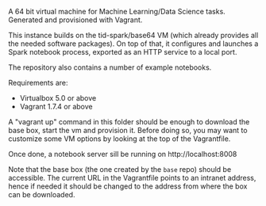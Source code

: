 A 64 bit virtual machine for Machine Learning/Data Science tasks. 
Generated and provisioned with Vagrant.

This instance builds on the tid-spark/base64 VM (which already provides all the
needed software packages). On top of that, it configures and launches a Spark 
notebook process, exported as an HTTP service to a local port.

The repository also contains a number of example notebooks.

Requirements are:
* Virtualbox 5.0 or above
* Vagrant 1.7.4 or above

A "vagrant up" command in this folder should be enough to download the base box,
start the vm and provision it. Before doing so, you may want to customize some 
VM options by looking at the top of the Vagrantfile.

Once done, a notebook server sill be running on http://localhost:8008

Note that the base box (the one created by the `base` repo) should be 
accessible. The current URL in the Vagrantfile points to an intranet address, 
hence if needed it should be changed to the address from where the box 
can be downloaded.